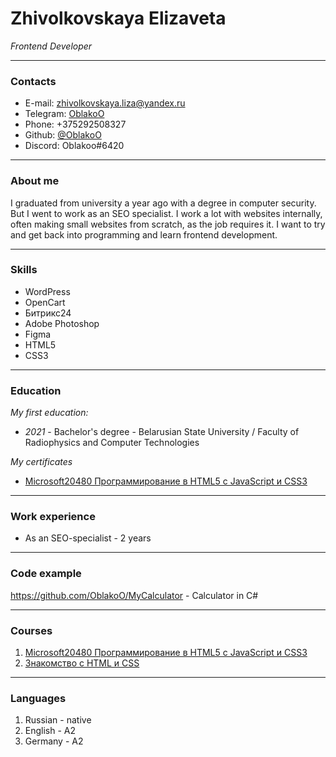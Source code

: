 # Zhivolkovskaya Elizaveta
*Frontend Developer* 

****
### Contacts

* E-mail: zhivolkovskaya.liza@yandex.ru
* Telegram: [OblakoO](https://t.me/OblakoO)
* Phone: +375292508327
* Github: [@OblakoO](https://github.com/OblakoO)
* Discord: Oblakoo#6420

****
### About me

I graduated from university a year ago with a degree in computer security. But I went to work as an SEO specialist. I work a lot with websites internally, often making small websites from scratch, as the job requires it. I want to try and get back into programming and learn frontend development.

****
### Skills

* WordPress
* OpenCart
* Битрикс24
* Adobe Photoshop
* Figma
* HTML5
* CSS3

****
### Education

*My first education:*

* *2021* - Bachelor's degree - Belarusian State University / Faculty of Radiophysics and Computer Technologies

*My certificates*

* [Microsoft20480 Программирование в HTML5 с JavaScript и CSS3](https://disk.yandex.by/i/yBoxrqKAHQm98Q)

****
### Work experience 

* As an SEO-specialist - 2 years

****
### Code example
https://github.com/OblakoO/MyCalculator - Calculator in C#
****
### Courses 
1. [Microsoft20480 Программирование в HTML5 с JavaScript и CSS3]()
2. [Знакомство с HTML и CSS](https://htmlacademy.ru/courses/basic-html-css)

****
### Languages 
1. Russian - native
2. English - A2
3. Germany - A2

